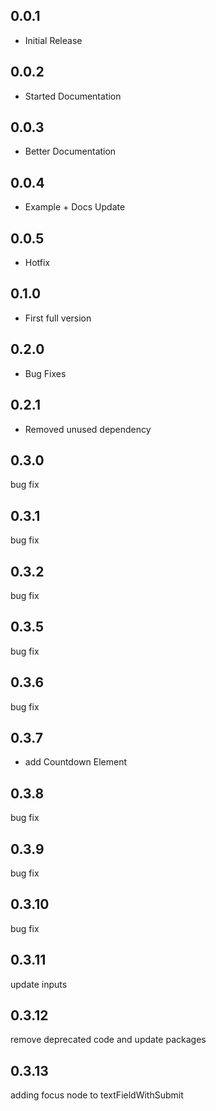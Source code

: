 ## 0.0.1
* Initial Release

## 0.0.2
* Started Documentation

## 0.0.3
* Better Documentation

## 0.0.4
* Example + Docs Update

## 0.0.5
* Hotfix

## 0.1.0
* First full version

## 0.2.0
* Bug Fixes

## 0.2.1
* Removed unused dependency

## 0.3.0
bug fix

## 0.3.1
bug fix

## 0.3.2
bug fix

## 0.3.5
bug fix

## 0.3.6
bug fix

## 0.3.7
* add Countdown Element

## 0.3.8
bug fix

## 0.3.9
bug fix

## 0.3.10
bug fix

## 0.3.11
update inputs 

## 0.3.12
remove deprecated code and update packages 

## 0.3.13 
adding focus node to textFieldWithSubmit